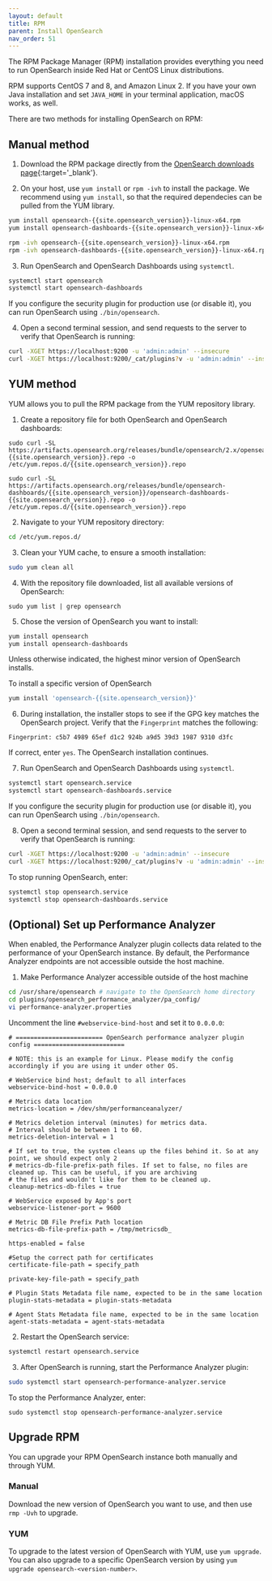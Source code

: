 ```yaml
---
layout: default
title: RPM
parent: Install OpenSearch
nav_order: 51
---
```


The RPM Package Manager (RPM) installation provides everything you need to run OpenSearch inside Red Hat or CentOS Linux distributions. 

RPM supports CentOS 7 and 8, and Amazon Linux 2. If you have your own Java installation and set `JAVA_HOME` in your terminal application, macOS works, as well.

There are two methods for installing OpenSearch on RPM: 

## Manual method


1. Download the RPM package directly from the [OpenSearch downloads page](https://opensearch.org/downloads.html){:target='\_blank'}.

2. On your host, use `yum install` or `rpm -ivh` to install the package. We recommend using `yum install`, so that the required dependecies can be pulled from the YUM library. 

  ```bash
  yum install opensearch-{{site.opensearch_version}}-linux-x64.rpm
  yum install opensearch-dashboards-{{site.opensearch_version}}-linux-x64.rpm
  ```

  ```bash
  rpm -ivh opensearch-{{site.opensearch_version}}-linux-x64.rpm
  rpm -ivh opensearch-dashboards-{{site.opensearch_version}}-linux-x64.rpm
  ```

3. Run OpenSearch and OpenSearch Dashboards using `systemctl`.

  ```bash
  systemctl start opensearch
  systemctl start opensearch-dashboards
  ```

  If you configure the security plugin for production use (or disable it), you can run OpenSearch using `./bin/opensearch`.

4. Open a second terminal session, and send requests to the server to verify that OpenSearch is running:

  ```bash
  curl -XGET https://localhost:9200 -u 'admin:admin' --insecure
  curl -XGET https://localhost:9200/_cat/plugins?v -u 'admin:admin' --insecure
  ```

## YUM method

YUM allows you to pull the RPM package from the YUM repository library. 

1. Create a repository file for both OpenSearch and OpenSearch dashboards:

  ```curl
  sudo curl -SL https://artifacts.opensearch.org/releases/bundle/opensearch/2.x/opensearch-{{site.opensearch_version}}.repo -o /etc/yum.repos.d/{{site.opensearch_version}}.repo
  ```

  ```curl
  sudo curl -SL https://artifacts.opensearch.org/releases/bundle/opensearch-dashboards/{{site.opensearch_version}}/opensearch-dashboards-{{site.opensearch_version}}.repo -o /etc/yum.repos.d/{{site.opensearch_version}}.repo
  ```

2. Navigate to your YUM repository directory:

  ```bash
  cd /etc/yum.repos.d/
  ```

3. Clean your YUM cache, to ensure a smooth installation:

  ```bash
  sudo yum clean all
  ```

4. With the repository file downloaded, list all available versions of OpenSearch:

  ```curl
  sudo yum list | grep opensearch
  ```

5. Chose the version of OpenSearch you want to install: 

  ```bash
  yum install opensearch
  yum install opensearch-dashboards
  ```

  Unless otherwise indicated, the highest minor version of OpenSearch installs.

  To install a specific version of OpenSearch

  ```bash
  yum install 'opensearch-{{site.opensearch_version}}'
  ```

6. During installation, the installer stops to see if the GPG key matches the OpenSearch project. Verify that the `Fingerprint` matches the following:

  ```
  Fingerprint: c5b7 4989 65ef d1c2 924b a9d5 39d3 1987 9310 d3fc
  ```

  If correct, enter `yes`. The OpenSearch installation continues.

7. Run OpenSearch and OpenSearch Dashboards using `systemctl`.

  ```bash
  systemctl start opensearch.service
  systemctl start opensearch-dashboards.service
  ```

  If you configure the security plugin for production use (or disable it), you can run OpenSearch using `./bin/opensearch`.

8. Open a second terminal session, and send requests to the server to verify that OpenSearch is running:

  ```bash
  curl -XGET https://localhost:9200 -u 'admin:admin' --insecure
  curl -XGET https://localhost:9200/_cat/plugins?v -u 'admin:admin' --insecure
  ```

To stop running OpenSearch, enter:

```bash
systemctl stop opensearch.service
systemctl stop opensearch-dashboards.service
```


## (Optional) Set up Performance Analyzer

When enabled, the Performance Analyzer plugin collects data related to the performance of your OpenSearch instance. By default, the Performance Analyzer endpoints are not accessible outside the host machine.

1. Make Performance Analyzer accessible outside of the host machine

  ```bash
  cd /usr/share/opensearch # navigate to the OpenSearch home directory
  cd plugins/opensearch_performance_analyzer/pa_config/
  vi performance-analyzer.properties
  ```

  Uncomment the line `#webservice-bind-host` and set it to `0.0.0.0`:

  ```
  # ======================== OpenSearch performance analyzer plugin config =========================

  # NOTE: this is an example for Linux. Please modify the config accordingly if you are using it under other OS.

  # WebService bind host; default to all interfaces
  webservice-bind-host = 0.0.0.0

  # Metrics data location
  metrics-location = /dev/shm/performanceanalyzer/

  # Metrics deletion interval (minutes) for metrics data.
  # Interval should be between 1 to 60.
  metrics-deletion-interval = 1

  # If set to true, the system cleans up the files behind it. So at any point, we should expect only 2
  # metrics-db-file-prefix-path files. If set to false, no files are cleaned up. This can be useful, if you are archiving
  # the files and wouldn't like for them to be cleaned up.
  cleanup-metrics-db-files = true

  # WebService exposed by App's port
  webservice-listener-port = 9600

  # Metric DB File Prefix Path location
  metrics-db-file-prefix-path = /tmp/metricsdb_

  https-enabled = false

  #Setup the correct path for certificates
  certificate-file-path = specify_path

  private-key-file-path = specify_path

  # Plugin Stats Metadata file name, expected to be in the same location
  plugin-stats-metadata = plugin-stats-metadata

  # Agent Stats Metadata file name, expected to be in the same location
  agent-stats-metadata = agent-stats-metadata
  ```

2. Restart the OpenSearch service:

  ```bash
  systemctl restart opensearch.service
  ```

3. After OpenSearch is running, start the Performance Analyzer plugin:

 ```bash
 sudo systemctl start opensearch-performance-analyzer.service
 ```

 To stop the Performance Analyzer, enter:

 ```
 sudo systemctl stop opensearch-performance-analyzer.service
 ```


## Upgrade RPM

You can upgrade your RPM OpenSearch instance both manually and through YUM. 


### Manual 

Download the new version of OpenSearch you want to use, and then use `rmp -Uvh` to upgrade.

### YUM

To upgrade to the latest version of OpenSearch with YUM, use `yum upgrade`. You can also upgrade to a specific OpenSearch version by using `yum upgrade opensearch-<version-number>`.
